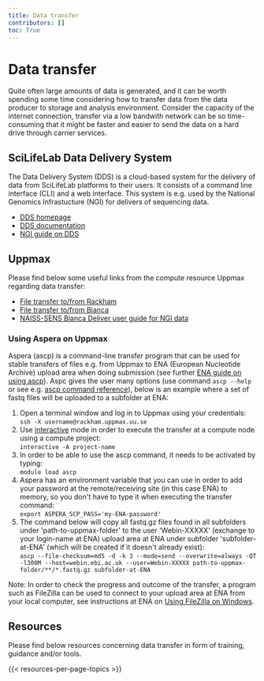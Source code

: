 ```yaml
---
title: Data transfer
contributors: []
toc: True
---
```


# Data transfer
Quite often large amounts of data is generated, and it can be worth spending some time considering how to transfer data from the data producer to storage and analysis environment. Consider the capacity of the internet connection, transfer via a low bandwith network can be so time-consuming that it might be faster and easier to send the data on a hard drive through carrier services.

## SciLifeLab Data Delivery System
The Data Delivery System (DDS) is a cloud-based system for the delivery of data from SciLifeLab platforms to their users. It consists of a command line interface (CLI) and a web interface. This system is e.g. used by the National Genomics Infrastucture (NGI) for delivers of sequencing data.

<div>
  <ul class=list-link>
    <li><a href="https://delivery.scilifelab.se/">DDS homepage</a></li>
    <li><a href="https://scilifelabdatacentre.github.io/dds_cli/">DDS documentation</a></li>
    <li><a href="https://ngisweden.scilifelab.se/resources/data-delivery-dds/">NGI guide on DDS</a></li>
  </ul>
</div>

## Uppmax

Please find below some useful links from the compute resource Uppmax regarding data transfer:

<div>
  <ul class=list-link>
    <li><a href="https://docs.uppmax.uu.se/cluster_guides/transfer_rackham/">File transfer to/from Rackham</a></li>
     <li><a href="https://docs.uppmax.uu.se/cluster_guides/transfer_bianca/">File transfer to/from Bianca</a></li>
    <li><a href="https://scilifelabdatacentre.github.io/dds_cli/installation/#bianca">NAISS-SENS Bianca Deliver user guide for NGI data</a></li>
  </ul>
</div>

### Using Aspera on Uppmax

Aspera  (ascp) is a command-line transfer program that can be used for stable transfers of files e.g. from Uppmax to ENA (European Nucleotide Archive) upload area when doing submission (see further [ENA guide on using ascp](https://ena-docs.readthedocs.io/en/latest/submit/fileprep/upload.html?highlight=ascp#using-aspera-ascp-command-line-program)). Aspc gives the user many options (use command `ascp --help` or see e.g. [ascp command reference](https://download.asperasoft.com/download/docs/ascp/3.5.2/html/dita/ascp_usage.html)), below is an example where a set of fastq files will be uploaded to a subfolder at ENA:

1. Open a terminal window and log in to Uppmax using your credentials:  
  `ssh -X username@rackham.uppmax.uu.se`
1. Use [interactive](https://docs.uppmax.uu.se/cluster_guides/interactive_more/) mode in order to execute the transfer at a compute node using a compute project:  
  `interactive -A project-name`
1. In order to be able to use the ascp command, it needs to be activated by typing:  
  `module load ascp`
1. Aspera has an environment variable that you can use in order to add your password at the remote/receiving site (in this case ENA) to memory, so you don't have to type it when executing the transfer command:  
  `export ASPERA_SCP_PASS='my-ENA-password'`
1. The command below will copy all fastq.gz files found in all subfolders under 'path-to-uppmax-folder' to the user 'Webin-XXXXX' (exchange to your login-name at ENA) upload area at ENA under subfolder 'subfolder-at-ENA' (which will be created if it doesn't already exist):  
  `ascp --file-checksum=md5 -d -k 3 --mode=send --overwrite=always -QT -l300M --host=webin.ebi.ac.uk --user=Webin-XXXXX path-to-uppmax-folder/**/*.fastq.gz subfolder-at-ENA`

Note: In order to check the progress and outcome of the transfer, a program such as FileZilla can be used to connect to your upload area at ENA from your local computer, see instructions at ENA on [Using FileZilla on Windows](https://ena-docs.readthedocs.io/en/latest/submit/fileprep/upload.html?highlight=filezilla#using-filezilla-on-windows).

## Resources
Please find below resources concerning data transfer in form of training, guidance and/or tools.

{{< resources-per-page-topics >}}
